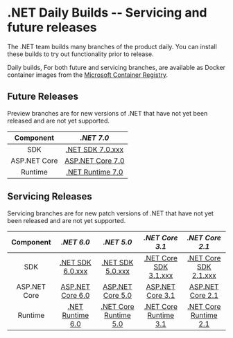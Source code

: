# .NET Daily Builds -- Servicing and future releases

The .NET team builds many branches of the product daily. You can install these builds to try out functionality prior to release.

Daily builds, For both future and servicing branches, are available as Docker container images from the [Microsoft Container Registry](https://hub.docker.com/_/microsoft-dotnet-nightly/).

## Future Releases

Preview branches are for new versions of .NET that have not yet been released and are not yet supported.

|Component|*.NET 7.0*
|:------:|:------:|
|SDK|[.NET SDK 7.0.xxx](https://github.com/dotnet/installer/blob/main/README.md#installers-and-binaries)
|ASP.NET Core|[ASP.NET Core 7.0](https://github.com/dotnet/aspnetcore/blob/main/docs/DailyBuilds.md)
|Runtime|[.NET Runtime 7.0](https://github.com/dotnet/installer/blob/master/README.md#daily-builds)

## Servicing Releases

Servicing branches are for new patch versions of .NET that have not yet been released and are not yet supported.

|Component|*.NET 6.0*|*.NET 5.0*|*.NET Core 3.1*|*.NET Core 2.1*|
|:------:|:------:|:------:|:------:|:------:|
|SDK|[.NET SDK 6.0.xxx](https://github.com/dotnet/installer/blob/main/README.md#installers-and-binaries)|[.NET SDK 5.0.xxx](https://github.com/dotnet/installer/blob/main/README.md#installers-and-binaries)|[.NET Core SDK 3.1.xxx](https://github.com/dotnet/core-sdk/blob/main/README.md#installers-and-binaries)|[.NET Core SDK 2.1.xxx](https://github.com/dotnet/cli/blob/release/2.1/README.md#installers-and-binaries)|
|ASP.NET Core|[ASP.NET Core 6.0](https://github.com/dotnet/aspnetcore/blob/main/docs/DailyBuilds.md)|[ASP.NET Core 5.0](https://github.com/dotnet/aspnetcore/blob/main/docs/DailyBuilds.md)|[ASP.NET Core 3.1](https://github.com/dotnet/aspnetcore/blob/main/docs/DailyBuilds.md)|[ASP.NET Core 2.1](https://github.com/dotnet/aspnetcore/blob/main/docs/DailyBuilds.md)|
|Runtime|[.NET Runtime 6.0](https://github.com/dotnet/installer/blob/master/README.md#daily-builds)|[.NET Core Runtime 5.0](https://github.com/dotnet/installer/blob/master/README.md#daily-builds)|[.NET Core Runtime 3.1](https://github.com/dotnet/core-setup/blob/master/README.md#daily-builds)|[.NET Core Runtime 2.1](https://github.com/dotnet/core-setup/blob/master/README.md#daily-builds)|
